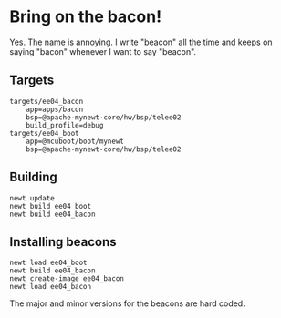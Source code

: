 # Bring on the bacon!

Yes. The name is annoying. I write "beacon" all the time and keeps on saying
"bacon" whenever I want to say "beacon".

## Targets

```
targets/ee04_bacon
    app=apps/bacon
    bsp=@apache-mynewt-core/hw/bsp/telee02
    build_profile=debug
targets/ee04_boot
    app=@mcuboot/boot/mynewt
    bsp=@apache-mynewt-core/hw/bsp/telee02
```

## Building

```
newt update
newt build ee04_boot
newt build ee04_bacon
```

## Installing beacons

```
newt load ee04_boot
newt build ee04_bacon
newt create-image ee04_bacon
newt load ee04_bacon
```

The major and minor versions for the beacons are hard coded.
